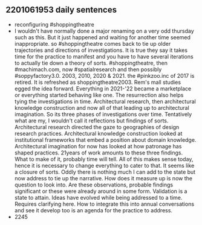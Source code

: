 ## 2201061953 daily sentences

* reconfiguring #shoppingtheatre
* I wouldn't have normally done a major renaming on a very odd thursday such as this.
But it just happened and waiting for another time seemed inappropriate.
so #shoppingtheatre comes back to tie up older trajectories and directions of investigations.
It is true they say it takes time for the practice to manifest and you have to have several iterations to actually tie down a theory of sorts.
#shoppingtheatre, then #machimach.com, now #spatialresearch and then possibly #soppyfactory3.0.
2003, 2010, 2020 & 2021. 
the #pinkzoo.inc of 2017 is retired. 
It is refreshed as shoppingtheatre2003. 
Rem's mall studies egged the idea forward. 
Everything in 2021-'22 became a marketplace or everything started behaving like one.
The resurrection also helps tying the investigations in time. 
Architectural research, then architectural knowledge construction and now all of that leading up to architectural imagination.
So its three phases of investigations over time. 
Tentatively what are my, I wouldn't call it reflections but findings of sorts.
Architectural research directed the gaze to geographies of design research practices.
Architectural knowledge construction looked at institutional frameworks that embed a position about domain knowledge.
Architectural imagination for now has looked at how patronage has shaped practices.
21years of work amounts to these three findings. 
What to make of it, probably time will tell.
All of this makes sense today, hence it is necessary to change everything to cater to that. 
It seems like a closure of sorts.
Oddly there is nothing much I can add to the state but now address to tie up the narrative. 
How does it measure up is now the question to look into.
Are these observations, probable findings significant or these were already around in some form.
Validation is a state to attain. 
Ideas have evolved while being addressed to a time. 
Requires clarifying here. 
How to integrate this into annual conversations and see it develop too is an agenda for the practice to address. 
* 2245
